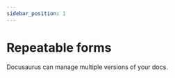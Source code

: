 ```yaml
---
sidebar_position: 1
---
```


# Repeatable forms

Docusaurus can manage multiple versions of your docs.